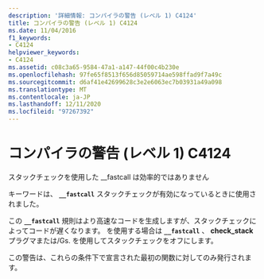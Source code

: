 ```yaml
---
description: '詳細情報: コンパイラの警告 (レベル 1) C4124'
title: コンパイラの警告 (レベル 1) C4124
ms.date: 11/04/2016
f1_keywords:
- C4124
helpviewer_keywords:
- C4124
ms.assetid: c08c3a65-9584-47a1-a147-44f00c4b230e
ms.openlocfilehash: 97fe65f8513f656d85059714ae598ffad9f7a49c
ms.sourcegitcommit: d6af41e42699628c3e2e6063ec7b03931a49a098
ms.translationtype: MT
ms.contentlocale: ja-JP
ms.lasthandoff: 12/11/2020
ms.locfileid: "97267392"
---
```

# <a name="compiler-warning-level-1-c4124"></a>コンパイラの警告 (レベル 1) C4124

スタックチェックを使用した __fastcall は効率的ではありません

キーワードは、 **`__fastcall`** スタックチェックが有効になっているときに使用されました。

この **`__fastcall`** 規則はより高速なコードを生成しますが、スタックチェックによってコードが遅くなります。 を使用する場合は **`__fastcall`** 、 **check_stack** プラグマまたは/Gs. を使用してスタックチェックをオフにします。

この警告は、これらの条件下で宣言された最初の関数に対してのみ発行されます。
